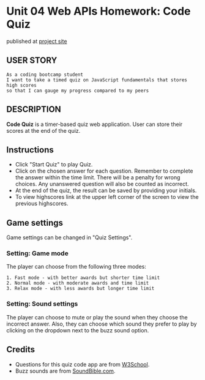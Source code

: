 # Unit 04 Web APIs Homework: Code Quiz

published at [project site](https://cynwong.github.io/assignments/assignment4/index.html)

## USER STORY

    As a coding bootcamp student
    I want to take a timed quiz on JavaScript fundamentals that stores high scores
    so that I can gauge my progress compared to my peers

## DESCRIPTION

**Code Quiz** is a timer-based quiz web application. User can store their scores at the end of the quiz.

## Instructions

* Click "Start Quiz" to play Quiz.
* Click on the chosen answer for each question. Remember to complete the answer within the time limit. There will be a penalty for wrong choices. Any unanswered question will also be counted as incorrect.
* At the end of the quiz, the result can be saved by providing your initials.
* To view highscores link at the upper left corner of the screen to view the previous highscores.

## Game settings

Game settings can be changed in "Quiz Settings".  

### Setting: Game mode

The player can choose from the following three modes:

    1. Fast mode - with better awards but shorter time limit
    2. Normal mode - with moderate awards and time limit
    3. Relax mode - with less awards but longer time limit

### Setting: Sound settings

The player can choose to mute or play the sound when they choose the incorrect answer. Also, they can choose which sound they prefer to play by clicking on the dropdown next to the buzz sound option. 

## Credits

* Questions for this quiz code app are from
[W3School](https://www.w3schools.com/quiztest/default.asp).
* Buzz sounds are from [SoundBible.com](http://soundbible.com/).
